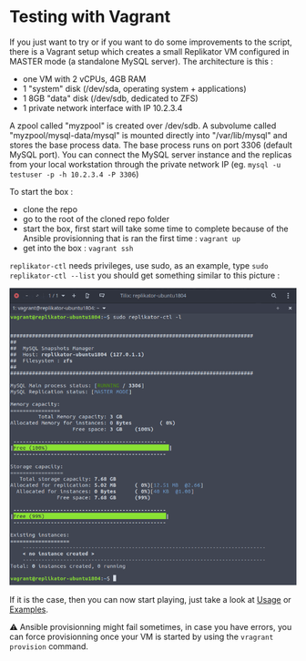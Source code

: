 # Testing with Vagrant

If you just want to try or if you want to do some improvements to the script, there is a Vagrant setup which creates a small Replikator VM configured in MASTER mode (a standalone MySQL server).
The architecture is this :
- one VM with 2 vCPUs, 4GB RAM
- 1 "system" disk (/dev/sda, operating system + applications)
- 1 8GB "data" disk (/dev/sdb, dedicated to ZFS)
- 1 private network interface with IP 10.2.3.4

A zpool called "myzpool" is created over /dev/sdb.
A subvolume called "myzpool/mysql-data/mysql" is mounted directly into "/var/lib/mysql" and stores the base process data.
The base process runs on port 3306 (default MySQL port).
You can connect the MySQL server instance and the replicas from your local workstation through the private network IP (eg. `mysql -u testuser -p -h 10.2.3.4 -P 3306`)

To start the box :
- clone the repo
- go to the root of the cloned repo folder
- start the box, first start will take some time to complete because of the Ansible provisionning that is ran the first time : `vagrant up`
- get into the box : `vagrant ssh`

`replikator-ctl` needs privileges, use sudo, as an example, type `sudo replikator-ctl --list` you should get something similar to this picture :

![Replikator service with empty set](assets/rpk-list-empty.png)

If it is the case, then you can now start playing, just take a look at [Usage](usage.md) or [Examples](examples.md).

:warning: Ansible provisionning might fail sometimes, in case you have errors, you can force provisionning once your VM is started by using the `vragrant provision` command.
